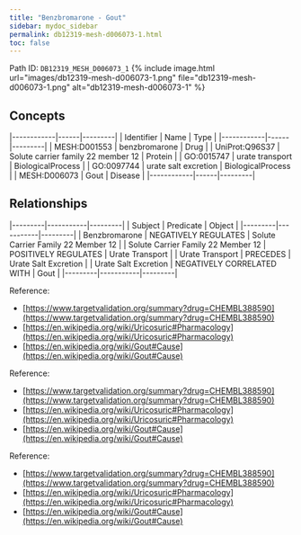 ```yaml
---
title: "Benzbromarone - Gout"
sidebar: mydoc_sidebar
permalink: db12319-mesh-d006073-1.html
toc: false 
---
```



Path ID: `DB12319_MESH_D006073_1`
{% include image.html url="images/db12319-mesh-d006073-1.png" file="db12319-mesh-d006073-1.png" alt="db12319-mesh-d006073-1" %}

## Concepts

|------------|------|---------|
| Identifier | Name | Type    |
|------------|------|---------|
| MESH:D001553 | benzbromarone | Drug |
| UniProt:Q96S37 | Solute carrier family 22 member 12 | Protein |
| GO:0015747 | urate transport | BiologicalProcess |
| GO:0097744 | urate salt excretion | BiologicalProcess |
| MESH:D006073 | Gout | Disease |
|------------|------|---------|

## Relationships

|---------|-----------|---------|
| Subject | Predicate | Object  |
|---------|-----------|---------|
| Benzbromarone | NEGATIVELY REGULATES | Solute Carrier Family 22 Member 12 |
| Solute Carrier Family 22 Member 12 | POSITIVELY REGULATES | Urate Transport |
| Urate Transport | PRECEDES | Urate Salt Excretion |
| Urate Salt Excretion | NEGATIVELY CORRELATED WITH | Gout |
|---------|-----------|---------|

Reference: 
  - [https://www.targetvalidation.org/summary?drug=CHEMBL388590](https://www.targetvalidation.org/summary?drug=CHEMBL388590)
  - [https://en.wikipedia.org/wiki/Uricosuric#Pharmacology](https://en.wikipedia.org/wiki/Uricosuric#Pharmacology)
  - [https://en.wikipedia.org/wiki/Gout#Cause](https://en.wikipedia.org/wiki/Gout#Cause)

Reference: 
  - [https://www.targetvalidation.org/summary?drug=CHEMBL388590](https://www.targetvalidation.org/summary?drug=CHEMBL388590)
  - [https://en.wikipedia.org/wiki/Uricosuric#Pharmacology](https://en.wikipedia.org/wiki/Uricosuric#Pharmacology)
  - [https://en.wikipedia.org/wiki/Gout#Cause](https://en.wikipedia.org/wiki/Gout#Cause)

Reference: 
  - [https://www.targetvalidation.org/summary?drug=CHEMBL388590](https://www.targetvalidation.org/summary?drug=CHEMBL388590)
  - [https://en.wikipedia.org/wiki/Uricosuric#Pharmacology](https://en.wikipedia.org/wiki/Uricosuric#Pharmacology)
  - [https://en.wikipedia.org/wiki/Gout#Cause](https://en.wikipedia.org/wiki/Gout#Cause)

